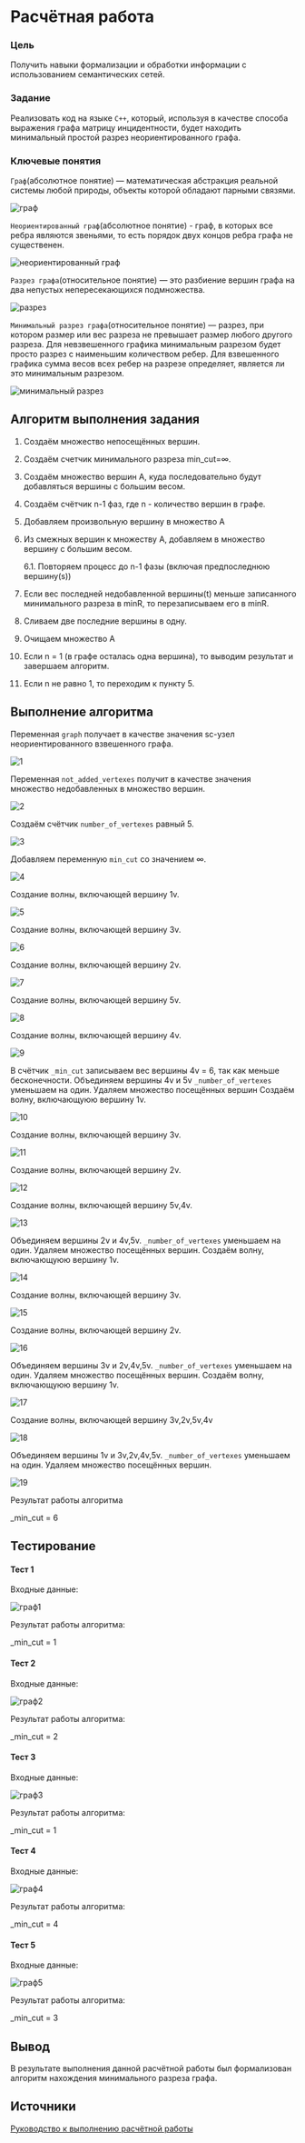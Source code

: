 # Расчётная работа

### Цель

Получить навыки формализации и обработки информации с использованием семантических сетей.

### Задание

Реализовать код на языке `С++`, который, используя в качестве способа выражения графа матрицу инцидентности, будет находить минимальный простой разрез неориентированного графа.

### Ключевые понятия

`Граф`(абсолютное понятие) — математическая абстракция реальной системы любой природы, объекты которой обладают парными связями.

![граф](/sem2/images/Graph.png)

`Неориентированный граф`(абсолютное понятие) - граф, в которых все ребра являются звеньями, то есть порядок двух концов ребра графа не существенен.

![неориентированный граф](/sem2/images/NotOriented.png)

`Разрез графа`(относительное понятие) — это разбиение вершин графа на два непустых непересекающихся подмножества.

![разрез](/sem2/images/razrez.png)

`Минимальный разрез графа`(относительное понятие) — разрез, при котором размер или вес разреза не превышает размер любого другого разреза. Для невзвешенного графика минимальным разрезом будет просто разрез с наименьшим количеством ребер. Для взвешенного графика сумма весов всех ребер на разрезе определяет, является ли это минимальным разрезом. 

![минимальный разрез](/sem2/images/min_razrez.png)

## Алгоритм выполнения задания

1. Создаём множество непосещённых вершин.

2. Создаём счетчик минимального разреза min_cut=∞.

3. Создаём множество вершин А, куда последовательно будут добавляться вершины с большим весом.

4. Создаём счётчик n-1 фаз, где n - количество вершин в графе.

5. Добавляем произвольную вершину в множество А

6. Из смежных вершин к множеству А, добавляем в множество вершину с большим весом. 

	6.1. Повторяем процесс до n-1 фазы (включая предпоследнюю вершину(s))

7. Если вес последней недобавленной вершины(t) меньше записанного минимального разреза в minR, то перезаписываем его в minR.

8. Сливаем две последние вершины в одну.

9. Очищаем множество А

10. Если n = 1 (в графе осталась одна вершина), то выводим результат и завершаем алгоритм.

11. Если n не равно 1, то переходим к пункту 5.

## Выполнение алгоритма

Переменная `graph` получает в качестве значения sc-узел неориентированного взвешенного графа.

![1](/sem2/images/1.png)

Переменная `not_added_vertexes` получит в качестве значения множество недобавленных в множество вершин.

![2](/sem2/images/2.png)

Создаём счётчик `number_of_vertexes` равный 5.

![3](/sem2/images/3.png)

Добавляем переменную `min_cut` со значением ∞.

![4](/sem2/images/4.png)

Создание волны, включающей вершину 1v.

![5](/sem2/images/5.png)

Создание волны, включающей вершину 3v.

![6](/sem2/images/6.png)

Создание волны, включающей вершину 2v.

![7](/sem2/images/7.png)

Создание волны, включающей вершину 5v.

![8](/sem2/images/8.png)

Создание волны, включающей вершину 4v.

![9](/sem2/images/9.png)

В счётчик `_min_cut` записываем вес вершины 4v = 6, так как меньше бесконечности. Объединяем вершины 4v и 5v `_number_of_vertexes` уменьшаем на один. Удаляем множество посещённых вершин Создаём волну, включающуюю вершину 1v.

![10](/sem2/images/10.png)

Создание волны, включающей вершину 3v.

![11](/sem2/images/11.png)

Создание волны, включающей вершину 2v.

![12](/sem2/images/12.png)

Создание волны, включающей вершину 5v,4v.

![13](/sem2/images/13.png)

Объединяем вершины 2v и 4v,5v. `_number_of_vertexes` уменьшаем на один. Удаляем множество посещённых вершин. Создаём волну, включающуюю вершину 1v.

![14](/sem2/images/14.png)

Создание волны, включающей вершину 3v.

![15](/sem2/images/15.png)

Создание волны, включающей вершину 2v.

![16](/sem2/images/16.png)

Объединяем вершины 3v и 2v,4v,5v. `_number_of_vertexes` уменьшаем на один. Удаляем множество посещённых вершин. Создаём волну, включающуюю вершину 1v.

![17](/sem2/images/17.png)

Создание волны, включающей вершину 3v,2v,5v,4v

![18](/sem2/images/18.png)

Объединяем вершины 1v и 3v,2v,4v,5v. `_number_of_vertexes` уменьшаем на один. Удаляем множество посещённых вершин.

![19](/sem2/images/19.png)

Результат работы алгоритма

_min_cut = 6

## Тестирование 

#### Тест 1

Входные данные:

![граф1](/sem2/images/graph1.png)

Результат работы алгоритма:

_min_cut = 1

#### Тест 2

Входные данные:

![граф2](/sem2/images/graph2.png)

Результат работы алгоритма:

_min_cut = 2

#### Тест 3

Входные данные:

![граф3](/sem2/images/graph3.png)

Результат работы алгоритма:

_min_cut = 1

#### Тест 4

Входные данные:

![граф4](/sem2/images/graph4.png)

Результат работы алгоритма:

_min_cut = 4

#### Тест 5

Входные данные:

![граф5](/sem2/images/graph5.png)

Результат работы алгоритма:

_min_cut = 3

## Вывод

В результате выполнения данной расчётной работы был формализован алгоритм нахождения минимального разреза графа.

## Источники
[Руководство к выполнению расчётной работы](https://drive.google.com/file/d/1bq0WHZEQR-W9iAGYWvGShXRVT5iuzw7b/view)
